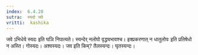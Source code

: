 ```yaml
---
index:  6.4.28
sutra:  स्यदो जवे
vritti:  kashika 
---
```


जवे ऽभिधेये स्यदः इति घञि निपात्यते। स्यन्देर् नलोपो वृद्ध्यभावश्च। इक्प्रकरणात् न धातुलोपः इति प्रतिषेधो न अस्ति। गोस्यदः। अश्वस्यदः। जव इति किम्? तैलस्यन्दः। घृतस्यन्दः।

